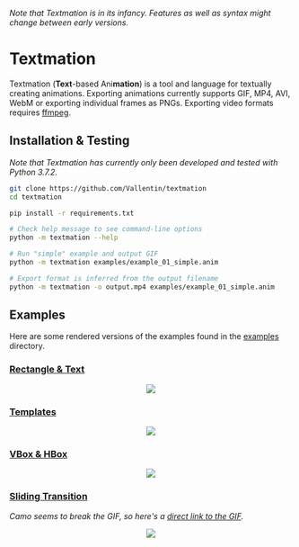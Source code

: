 
*Note that Textmation is in its infancy. Features as well as syntax might change between early versions.*

# Textmation

Textmation (**Text**-based Ani**mation**) is a tool and language for textually creating animations.
Exporting animations currently supports GIF, MP4, AVI, WebM or exporting individual frames as PNGs.
Exporting video formats requires [ffmpeg](https://ffmpeg.org).


## Installation & Testing

*Note that Textmation has currently only been developed and tested with Python 3.7.2.*

```bash
git clone https://github.com/Vallentin/textmation
cd textmation

pip install -r requirements.txt

# Check help message to see command-line options
python -m textmation --help

# Run "simple" example and output GIF
python -m textmation examples/example_01_simple.anim

# Export format is inferred from the output filename
python -m textmation -o output.mp4 examples/example_01_simple.anim
```


## Examples

Here are some rendered versions of the examples found in the [examples](https://github.com/Vallentin/textmation/tree/master/examples) directory.

### [Rectangle & Text](https://github.com/Vallentin/textmation/blob/master/examples/example_01_simple.anim)

<p align="center">
  <img src="https://vallentin.io/img/textmation/simple.png">
</p>

### [Templates](https://github.com/Vallentin/textmation/blob/master/examples/example_02_template.anim)

<p align="center">
  <img src="https://vallentin.io/img/textmation/template.png">
</p>

### [VBox & HBox](https://github.com/Vallentin/textmation/blob/master/examples/example_03_layout.anim)

<p align="center">
  <img src="https://vallentin.io/img/textmation/layout.png">
</p>

### [Sliding Transition](https://github.com/Vallentin/textmation/blob/master/examples/example_04_slide.anim)

*Camo seems to break the GIF, so here's a [direct link to the GIF](https://vallentin.io/img/textmation/slide.gif).*

<p align="center">
  <img src="https://vallentin.io/img/textmation/slide.gif">
</p>
